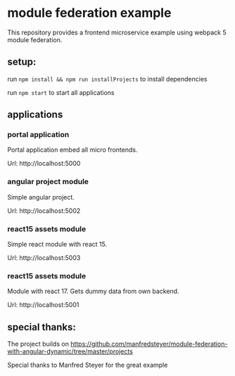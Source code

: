 # module federation example
This repository provides a frontend microservice example using webpack 5 module federation.

## setup: 

run `npm install && npm run installProjects` to install dependencies

run `npm start` to start all applications 

## applications

### portal application 
Portal application embed all micro frontends.

Url: http://localhost:5000

### angular project module
Simple angular project.

Url: http://localhost:5002

### react15 assets module
Simple react module with react 15.

Url: http://localhost:5003

### react15 assets module
Module with react 17.
Gets dummy data from own backend.

Url: http://localhost:5001

## special thanks:

The project builds on
https://github.com/manfredsteyer/module-federation-with-angular-dynamic/tree/master/projects

Special thanks to Manfred Steyer for the great example
